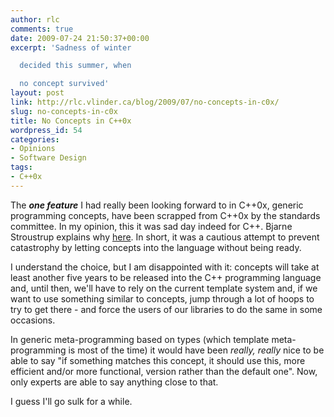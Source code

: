 ```yaml
---
author: rlc
comments: true
date: 2009-07-24 21:50:37+00:00
excerpt: 'Sadness of winter

  decided this summer, when

  no concept survived'
layout: post
link: http://rlc.vlinder.ca/blog/2009/07/no-concepts-in-c0x/
slug: no-concepts-in-c0x
title: No Concepts in C++0x
wordpress_id: 54
categories:
- Opinions
- Software Design
tags:
- C++0x
---
```


The _**one feature**_ I had really been looking forward to in C++0x, generic programming concepts, have been scrapped from C++0x by the standards committee. In my opinion, this it was sad day indeed for C++. Bjarne Stroustrup explains why [here](http://www.ddj.com/architect/218600111). In short, it was a cautious attempt to prevent catastrophy by letting concepts into the language without being ready.

I understand the choice, but I am disappointed with it: concepts will take at least another five years to be released into the C++ programming language and, until then, we'll have to rely on the current template system and, if we want to use something similar to concepts, jump through a lot of hoops to try to get there - and force the users of our libraries to do the same in some occasions.

In generic meta-programming based on types (which template meta-programming is most of the time) it would have been _really, really_ nice to be able to say "if something matches this concept, it should use this, more efficient and/or more functional, version rather than the default one". Now, only experts are able to say anything close to that.

I guess I'll go sulk for a while.

